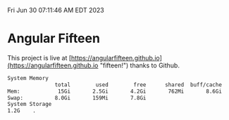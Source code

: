 Fri Jun 30 07:11:46 AM EDT 2023

# Angular Fifteen


This project is live at [https://angularfifteen.github.io](https://angularfifteen.github.io "fifteen!") thanks to Github.

```bash
System Memory
               total        used        free      shared  buff/cache   available
Mem:            15Gi       2.5Gi       4.2Gi       762Mi       8.6Gi        11Gi
Swap:          8.0Gi       159Mi       7.8Gi
System Storage
1.2G	.
